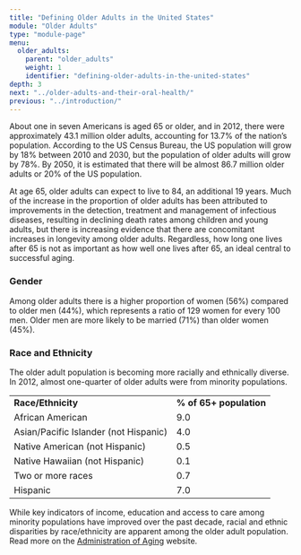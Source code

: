 ```yaml
---
title: "Defining Older Adults in the United States"
module: "Older Adults"
type: "module-page"
menu:
  older_adults:
    parent: "older_adults"
    weight: 1
    identifier: "defining-older-adults-in-the-united-states"
depth: 3
next: "../older-adults-and-their-oral-health/"
previous: "../introduction/"
---
```

<div class="pageblock"><p>About one in seven Americans is aged 65 or older, and in 2012, there were approximately 43.1 million older adults, accounting for 13.7% of the nation’s population. According to the US Census Bureau, the US population will grow by 18% between 2010 and 2030, but the population of older adults will grow by 78%. By 2050, it is estimated that there will be almost 86.7 million older adults or 20% of the US population.</p>
<p>At age 65, older adults can expect to live to 84, an additional 19 years. Much of the increase in the proportion of older adults has been attributed to improvements in the detection, treatment and management of infectious diseases, resulting in declining death rates among children and young adults, but there is increasing evidence that there are concomitant increases in longevity among older adults. Regardless, how long one lives after 65 is not as important as how well one lives after 65, an ideal central to successful aging.</p>
<h3>Gender</h3>
<p>Among older adults there is a higher proportion of women (56%) compared to older men (44%), which represents a ratio of 129 women for every 100 men. Older men are more likely to be married (71%) than older women (45%).</p>
<h3>Race and Ethnicity</h3>
<p>The older adult population is becoming more racially and ethnically diverse. In 2012, almost one-quarter of older adults were from minority populations.</p>
<table>
<tr>
<td><strong>Race/Ethnicity</strong>
</td>
<td><strong>% of 65+ population</strong>
</td>
</tr>
<tr>
<td>African American
</td>
<td>9.0
</td>
</tr>
<tr>
<td>Asian/Pacific Islander (not Hispanic)
</td>
<td>4.0
</td>
</tr>
<tr>
<td>Native American (not Hispanic)
</td>
<td>0.5
</td>
</tr>
<tr>
<td>Native Hawaiian (not Hispanic)
</td>
<td>0.1
</td>
</tr>
<tr>
<td>Two or more races
</td>
<td>0.7
</td>
</tr>
<tr>
<td>Hispanic
</td>
<td>7.0
</td>
</tr>
</table>
<p>While key indicators of income, education and access to care among minority populations have improved over the past decade, racial and ethnic disparities by race/ethnicity are apparent among the older adult population. Read more on the <a href="http://www.aoa.gov/" target="_blank">Administration of Aging</a> website. </p>
</div>